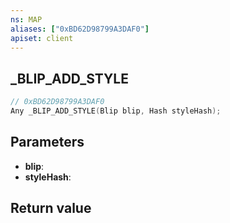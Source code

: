 ```yaml
---
ns: MAP
aliases: ["0xBD62D98799A3DAF0"]
apiset: client
---
```

## _BLIP_ADD_STYLE

```c
// 0xBD62D98799A3DAF0
Any _BLIP_ADD_STYLE(Blip blip, Hash styleHash);
```


## Parameters
* **blip**:
* **styleHash**:

## Return value